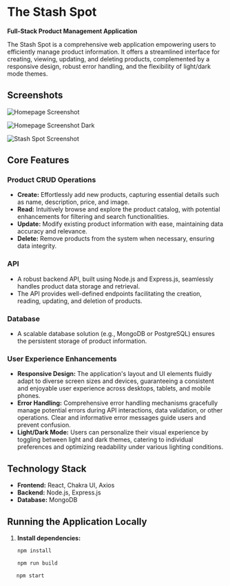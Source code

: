 # The Stash Spot

**Full-Stack Product Management Application**

The Stash Spot is a comprehensive web application empowering users to efficiently manage product information. It offers a streamlined interface for creating, viewing, updating, and deleting products, complemented by a responsive design, robust error handling, and the flexibility of light/dark mode themes.

## Screenshots

![Homepage Screenshot](assets/screenshots-2.png)

![Homepage Screenshot Dark](public/screenshot-1.png.)

![Stash Spot Screenshot ](public/screenshot-3.png.)

## Core Features

### Product CRUD Operations

- **Create:** Effortlessly add new products, capturing essential details such as name, description, price, and image.
- **Read:** Intuitively browse and explore the product catalog, with potential enhancements for filtering and search functionalities.
- **Update:** Modify existing product information with ease, maintaining data accuracy and relevance.
- **Delete:** Remove products from the system when necessary, ensuring data integrity.

### API

- A robust backend API, built using Node.js and Express.js, seamlessly handles product data storage and retrieval.
- The API provides well-defined endpoints facilitating the creation, reading, updating, and deletion of products.

### Database

- A scalable database solution (e.g., MongoDB or PostgreSQL) ensures the persistent storage of product information.

### User Experience Enhancements

- **Responsive Design:** The application's layout and UI elements fluidly adapt to diverse screen sizes and devices, guaranteeing a consistent and enjoyable user experience across desktops, tablets, and mobile phones.
- **Error Handling:** Comprehensive error handling mechanisms gracefully manage potential errors during API interactions, data validation, or other operations. Clear and informative error messages guide users and prevent confusion.
- **Light/Dark Mode:** Users can personalize their visual experience by toggling between light and dark themes, catering to individual preferences and optimizing readability under various lighting conditions.

## Technology Stack

- **Frontend:** React, Chakra UI, Axios
- **Backend:** Node.js, Express.js
- **Database:** MongoDB

## Running the Application Locally

1. **Install dependencies:**
   ```bash
   npm install
   ```
   ```bash
   npm run build
   ```

```bash
   npm start
```
